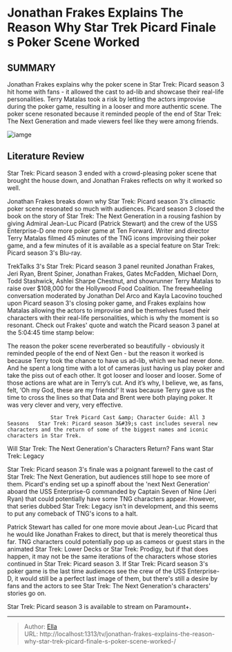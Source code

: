 # Jonathan Frakes Explains The Reason Why Star Trek Picard Finale s Poker Scene Worked 


## SUMMARY 



  Jonathan Frakes explains why the poker scene in Star Trek: Picard season 3 hit home with fans - it allowed the cast to ad-lib and showcase their real-life personalities.   Terry Matalas took a risk by letting the actors improvise during the poker game, resulting in a looser and more authentic scene.   The poker scene resonated because it reminded people of the end of Star Trek: The Next Generation and made viewers feel like they were among friends.  

![iamge](https://static1.srcdn.com/wordpress/wp-content/uploads/2023/04/picard-finale-riker-poker.jpg)

## Literature Review
Star Trek: Picard season 3 ended with a crowd-pleasing poker scene that brought the house down, and Jonathan Frakes reflects on why it worked so well.




Jonathan Frakes breaks down why Star Trek: Picard season 3&#39;s climactic poker scene resonated so much with audiences. Picard season 3 closed the book on the story of Star Trek: The Next Generation in a rousing fashion by giving Admiral Jean-Luc Picard (Patrick Stewart) and the crew of the USS Enterprise-D one more poker game at Ten Forward. Writer and director Terry Matalas filmed 45 minutes of the TNG icons improvising their poker game, and a few minutes of it is available as a special feature on Star Trek: Picard season 3&#39;s Blu-ray.




TrekTalks 3&#39;s Star Trek: Picard season 3 panel reunited Jonathan Frakes, Jeri Ryan, Brent Spiner, Jonathan Frakes, Gates McFadden, Michael Dorn, Todd Stashwick, Ashlei Sharpe Chestnut, and showrunner Terry Matalas to raise over $108,000 for the Hollywood Food Coalition. The freewheeling conversation moderated by Jonathan Del Arco and Kayla Lacovino touched upon Picard season 3&#39;s closing poker game, and Frakes explains how Matalas allowing the actors to improvise and be themselves fused their characters with their real-life personalities, which is why the moment is so resonant. Check out Frakes&#39; quote and watch the Picard season 3 panel at the 5:04:45 time stamp below:


The reason the poker scene reverberated so beautifully - obviously it reminded people of the end of Next Gen - but the reason it worked is because Terry took the chance to have us ad-lib, which we had never done. And he spent a long time with a lot of cameras just having us play poker and take the piss out of each other. It got looser and looser and looser. Some of those actions are what are in Terry’s cut. And it’s why, I believe, we, as fans, felt, ‘Oh my God, these are my friends!’ It was because Terry gave us the time to cross the lines so that Data and Brent were both playing poker. It was very clever and very, very effective.






 

                  Star Trek Picard Cast &amp; Character Guide: All 3 Seasons   Star Trek: Picard season 3&#39;s cast includes several new characters and the return of some of the biggest names and iconic characters in Star Trek.    


 Will Star Trek: The Next Generation&#39;s Characters Return? 
Fans want Star Trek: Legacy
         

Star Trek: Picard season 3&#39;s finale was a poignant farewell to the cast of Star Trek: The Next Generation, but audiences still hope to see more of them. Picard&#39;s ending set up a spinoff about the &#39;next Next Generation&#39; aboard the USS Enterprise-G commanded by Captain Seven of Nine (Jeri Ryan) that could potentially have some TNG characters appear. However, that series dubbed Star Trek: Legacy isn&#39;t in development, and this seems to put any comeback of TNG&#39;s icons to a halt.




Patrick Stewart has called for one more movie about Jean-Luc Picard that he would like Jonathan Frakes to direct, but that is merely theoretical thus far. TNG characters could potentially pop up as cameos or guest stars in the animated Star Trek: Lower Decks or Star Trek: Prodigy, but if that does happen, it may not be the same iterations of the characters whose stories continued in Star Trek: Picard season 3. If Star Trek: Picard season 3&#39;s poker game is the last time audiences see the crew of the USS Enterprise-D, it would still be a perfect last image of them, but there&#39;s still a desire by fans and the actors to see Star Trek: The Next Generation&#39;s characters&#39; stories go on.



Star Trek: Picard season 3 is available to stream on Paramount&#43;.






---

> Author: [Ella](https://instagram.hk.cn/)  
> URL: http://localhost:1313/tv/jonathan-frakes-explains-the-reason-why-star-trek-picard-finale-s-poker-scene-worked-/  

